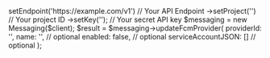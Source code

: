 <?php

use Appwrite\Client;
use Appwrite\Services\Messaging;

$client = (new Client())
    ->setEndpoint('https://example.com/v1') // Your API Endpoint
    ->setProject('<YOUR_PROJECT_ID>') // Your project ID
    ->setKey('<YOUR_API_KEY>'); // Your secret API key

$messaging = new Messaging($client);

$result = $messaging->updateFcmProvider(
    providerId: '<PROVIDER_ID>',
    name: '<NAME>', // optional
    enabled: false, // optional
    serviceAccountJSON: [] // optional
);